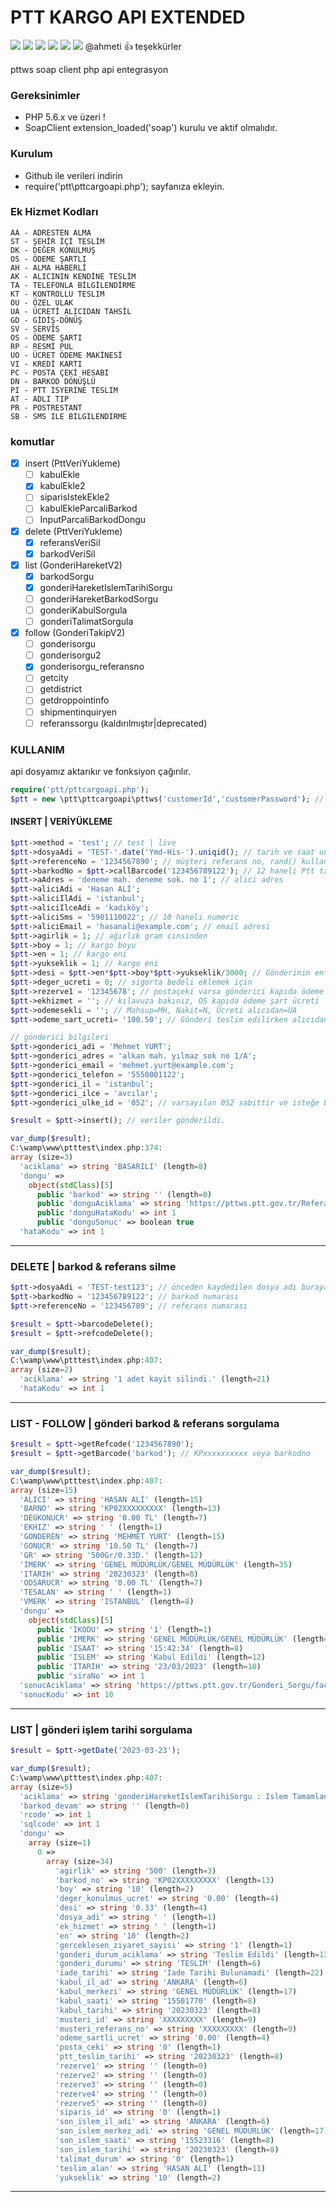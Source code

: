 # PTT KARGO API EXTENDED
![](https://img.shields.io/badge/Ver.-1.0.2.1-dark) ![](https://img.shields.io/badge/Author-trfoxs-blue) ![](https://img.shields.io/badge/profile-semihbtr-green?logo=linkedin&style=flat-square) ![](https://shields.io/badge/license-MIT-informational) ![](https://img.shields.io/badge/english-red) ![](https://img.shields.io/badge/turkish-red) @ahmeti :+1: teşekkürler

pttws soap client php api entegrasyon

### Gereksinimler
- PHP 5.6.x ve üzeri !
- SoapClient extension_loaded('soap') kurulu ve aktif olmalıdır.

### Kurulum
- Github ile verileri indirin
- require('ptt\pttcargoapi.php'); sayfanıza ekleyin.

### Ek Hizmet Kodları
```
AA - ADRESTEN ALMA
ST - ŞEHİR İÇİ TESLİM
DK - DEĞER KONULMUŞ
OS - ÖDEME ŞARTLI
AH - ALMA HABERLİ
AK - ALICININ KENDİNE TESLİM
TA - TELEFONLA BİLGİLENDİRME
KT - KONTROLLU TESLIM
OU - ÖZEL ULAK
UA - ÜCRETİ ALICIDAN TAHSİL
GD - GİDİŞ-DÖNÜŞ
SV - SERVİS
OS - ÖDEME ŞARTI
RP - RESMİ PUL
UO - ÜCRET ÖDEME MAKİNESİ
VI - KREDİ KARTI
PC - POSTA ÇEKİ HESABI
DN - BARKOD DÖNÜŞLÜ
PI - PTT ISYERINE TESLIM
AT - ADLI TIP
PR - POSTRESTANT
SB - SMS ILE BILGILENDIRME
```

### komutlar
- [x] insert (PttVeriYukleme)
  - [ ] kabulEkle
  - [x] kabulEkle2
  - [ ] siparisIstekEkle2
  - [ ] kabulEkleParcaliBarkod
  - [ ] InputParcaliBarkodDongu
- [x] delete (PttVeriYukleme)
  - [x] referansVeriSil
  - [x] barkodVeriSil
- [x] list (GonderiHareketV2)
  - [x] barkodSorgu
  - [x] gonderiHareketIslemTarihiSorgu
  - [ ] gonderiHareketBarkodSorgu
  - [ ] gonderiKabulSorgula
  - [ ] gonderiTalimatSorgula
- [x] follow (GonderiTakipV2)
    - [ ] gonderisorgu
    - [ ] gonderisorgu2
    - [x] gonderisorgu_referansno 
    - [ ] getcity
    - [ ] getdistrict
    - [ ] getdroppointinfo
    - [ ] shipmentinquiryen
    - [ ] referanssorgu (kaldırılmıştır|deprecated)
    
### KULLANIM
api dosyamız aktarıkır ve fonksiyon çağırılır.
```php
require('ptt/pttcargoapi.php');
$ptt = new \ptt\pttcargoapi\pttws('customerId','customerPassword'); // ptt tarafından verilen kodlar
```
#### INSERT | VERİYÜKLEME

```php
$ptt->method = 'test'; // test | live
$ptt->dosyaAdi = 'TEST-'.date('Ymd-His-').uniqid(); // tarih ve saat uniqid
$ptt->referenceNo = '1234567890'; // müşteri referans no, rand() kullanılabilir
$ptt->barkodNo = $ptt->callBarcode('123456789122'); // 12 haneli Ptt tarafından size temin edilen barkod aralığı varsa otomatik hesaplar
$ptt->aAdres = 'deneme mah. deneme sok. no 1'; // alici adres
$ptt->aliciAdi = 'Hasan ALİ';
$ptt->aliciIlAdi = 'istanbul';
$ptt->aliciIlceAdi = 'kadıköy';
$ptt->aliciSms = '5901110022'; // 10 haneli numeric
$ptt->aliciEmail = 'hasanali@example.com'; // email adresi
$ptt->agirlik = 1; // ağırlık gram cinsinden
$ptt->boy = 1; // kargo boyu
$ptt->en = 1; // kargo eni
$ptt->yukseklik = 1; // kargo eni
$ptt->desi = $ptt->en*$ptt->boy*$ptt->yukseklik/3000; // Gönderinin en*boy*yükseklik/3000 formülü ile hesaplanır. yoksa 1 yazınız
$ptt->deger_ucreti = 0; // sigorta bedeli eklemek için
$ptt->rezerve1 = '12345678'; // postaçeki varsa gönderici kapıda ödeme için
$ptt->ekhizmet = ''; // kılavuza bakınız, OS kapıda ödeme şart ücreti
$ptt->odemesekli = ''; // Mahsup=MH, Nakit=N, Ücreti alıcıdan=UA
$ptt->odeme_sart_ucreti= '100.50'; // Gönderi teslim edilirken alıcıdan ürün fiyatı temin edilecekse gönderilir yoksa 0 yazınız

// gönderici bilgileri
$ptt->gonderici_adi = 'Mehmet YURT';
$ptt->gonderici_adres = 'alkan mah. yılmaz sok no 1/A';
$ptt->gonderici_email = 'mehmet.yurt@example.com';
$ptt->gonderici_telefon = '5550001122';
$ptt->gonderici_il = 'istanbul';
$ptt->gonderici_ilce = 'avcılar';
$ptt->gonderici_ulke_id = '052'; // varsayılan 052 sabittir ve isteğe bağlı veridir, lütfen kılavuza bakınız.

$result = $ptt->insert(); // veriler gönderildi.

var_dump($result);
C:\wamp\www\ptttest\index.php:374:
array (size=3)
  'aciklama' => string 'BASARILI' (length=8)
  'dongu' => 
    object(stdClass)[5]
      public 'barkod' => string '' (length=0)
      public 'donguAciklama' => string 'https://pttws.ptt.gov.tr/ReferansSorgu/faces/referansSorgu.xhtml?musteri_no=XXXXXXXXX&referans=XXXXXXXXX&guid=XXXXXXXXX' (length=132)
      public 'donguHataKodu' => int 1
      public 'donguSonuc' => boolean true
  'hataKodu' => int 1
```
----
### DELETE | barkod & referans silme
```php
$ptt->dosyaAdi = 'TEST-test123'; // önceden kaydedilen dosya adı buraya
$ptt->barkodNo = '123456789122'; // barkod numarası
$ptt->referenceNo = '123456789'; // referans numarası

$result = $ptt->barcodeDelete();
$result = $ptt->refcodeDelete();

var_dump($result);
C:\wamp\www\ptttest\index.php:407:
array (size=2)
  'aciklama' => string '1 adet kayit silindi.' (length=21)
  'hataKodu' => int 1
```
----
### LIST - FOLLOW | gönderi barkod & referans sorgulama
```php
$result = $ptt->getRefcode('1234567890');
$result = $ptt->getBarcode('barkod'); // KPxxxxxxxxxx veya barkodno

var_dump($result);
C:\wamp\www\ptttest\index.php:407:
array (size=15)
  'ALICI' => string 'HASAN ALİ' (length=15)
  'BARNO' => string 'KP02XXXXXXXXX' (length=13)
  'DEGKONUCR' => string '0.00 TL' (length=7)
  'EKHIZ' => string ' ' (length=1)
  'GONDEREN' => string 'MEHMET YURT' (length=15)
  'GONUCR' => string '10.50 TL' (length=7)
  'GR' => string '500Gr/0.33D.' (length=12)
  'IMERK' => string 'GENEL MÜDÜRLÜK/GENEL MÜDÜRLÜK' (length=35)
  'ITARIH' => string '20230323' (length=8)
  'ODSARUCR' => string '0.00 TL' (length=7)
  'TESALAN' => string ' ' (length=1)
  'VMERK' => string 'ISTANBUL' (length=8)
  'dongu' => 
    object(stdClass)[5]
      public 'IKODU' => string '1' (length=1)
      public 'IMERK' => string 'GENEL MÜDÜRLÜK/GENEL MÜDÜRLÜK' (length=35)
      public 'ISAAT' => string '15:42:34' (length=8)
      public 'ISLEM' => string 'Kabul Edildi' (length=12)
      public 'ITARIH' => string '23/03/2023' (length=10)
      public 'siraNo' => int 1
  'sonucAciklama' => string 'https://pttws.ptt.gov.tr/Gonderi_Sorgu/faces/index.xhtml?barkod=KP02XXXXXXXXX&barkod_guid=xxxxxxxxxxxxxxx' (length=112)
  'sonucKodu' => int 10

```
----
### LIST | gönderi işlem tarihi sorgulama
```php
$result = $ptt->getDate('2023-03-23');

var_dump($result);
C:\wamp\www\ptttest\index.php:407:
array (size=5)
  'aciklama' => string 'gonderiHareketIslemTarihiSorgu : Islem Tamamlandi.' (length=50)
  'barkod_devam' => string '' (length=0)
  'rcode' => int 1
  'sqlcode' => int 1
  'dongu' => 
    array (size=1)
      0 => 
        array (size=34)
          'agirlik' => string '500' (length=3)
          'barkod_no' => string 'KP02XXXXXXXXX' (length=13)
          'boy' => string '10' (length=2)
          'deger_konulmus_ucret' => string '0.00' (length=4)
          'desi' => string '0.33' (length=4)
          'dosya_adi' => string ' ' (length=1)
          'ek_hizmet' => string ' ' (length=1)
          'en' => string '10' (length=2)
          'gerceklesen_ziyaret_sayisi' => string '1' (length=1)
          'gonderi_durum_aciklama' => string 'Teslim Edildi' (length=13)
          'gonderi_durumu' => string 'TESLIM' (length=6)
          'iade_tarihi' => string 'Iade Tarihi Bulunamadi' (length=22)
          'kabul_il_ad' => string 'ANKARA' (length=6)
          'kabul_merkezi' => string 'GENEL MÜDÜRLÜK' (length=17)
          'kabul_saati' => string '15501770' (length=8)
          'kabul_tarihi' => string '20230323' (length=8)
          'musteri_id' => string 'XXXXXXXXX' (length=9)
          'musteri_referans_no' => string 'XXXXXXXXX' (length=9)
          'odeme_sartli_ucret' => string '0.00' (length=4)
          'posta_ceki' => string '0' (length=1)
          'ptt_teslim_tarihi' => string '20230323' (length=8)
          'rezerve1' => string '' (length=0)
          'rezerve2' => string '' (length=0)
          'rezerve3' => string '' (length=0)
          'rezerve4' => string '' (length=0)
          'rezerve5' => string '' (length=0)
          'siparis_id' => string '0' (length=1)
          'son_islem_il_adi' => string 'ANKARA' (length=6)
          'son_islem_merkez_adi' => string 'GENEL MÜDÜRLÜK' (length=17)
          'son_islem_saati' => string '15523316' (length=8)
          'son_islem_tarihi' => string '20230323' (length=8)
          'talimat_durum' => string '0' (length=1)
          'teslim_alan' => string 'HASAN ALİ' (length=11)
          'yukseklik' => string '10' (length=2)

```
----
